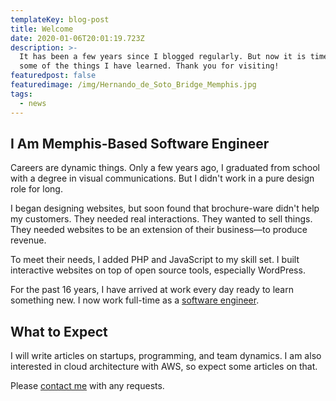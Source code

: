 ```yaml
---
templateKey: blog-post
title: Welcome
date: 2020-01-06T20:01:19.723Z
description: >-
  It has been a few years since I blogged regularly. But now it is time to share
  some of the things I have learned. Thank you for visiting!
featuredpost: false
featuredimage: /img/Hernando_de_Soto_Bridge_Memphis.jpg
tags:
  - news
---
```


## I Am Memphis-Based Software Engineer

Careers are dynamic things. Only a few years ago, I graduated from school with a degree in visual communications. But I didn't work in a pure design role for long.

I began designing websites, but soon found that brochure-ware didn't help my customers. They needed real interactions. They wanted to sell things. They needed websites to be an extension of their business—to produce revenue.

To meet their needs, I added PHP and JavaScript to my skill set. I built interactive websites on top of open source tools, especially WordPress.

For the past 16 years, I have arrived at work every day ready to learn something new. I now work full-time as a [software engineer](/about).

## What to Expect

I will write articles on startups, programming, and team dynamics. I am also interested in cloud architecture with AWS, so expect some articles on that.

Please [contact me](/contact) with any requests.
